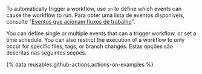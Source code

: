 
To automatically trigger a workflow, use `on` to define which events can cause the workflow to run. Para obter uma lista de eventos disponíveis, consulte "[Eventos que acionam fluxos de trabalho](/articles/events-that-trigger-workflows)".

You can define single or multiple events that can a trigger workflow, or set a time schedule. You can also restrict the execution of a workflow to only occur for specific files, tags, or branch changes. Estas opções são descritas nas seguintes seções.

{% data reusables.github-actions.actions-on-examples %}
